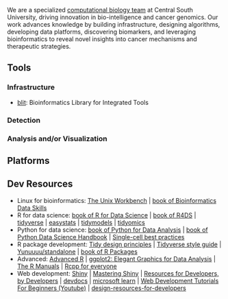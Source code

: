 We are a specialized [computational biology team](https://faculty.csu.edu.cn/wangshixiang/en/index.htm) at Central South University, driving innovation in bio-intelligence and cancer genomics. Our work advances knowledge by building infrastructure, designing algorithms, developing data platforms, discovering biomarkers, and leveraging bioinformatics to reveal novel insights into cancer mechanisms and therapeutic strategies.

## Tools

### Infrastructure

- [blit](https://github.com/WangLabCSU/blit): Bioinformatics Library for Integrated Tools

### Detection

### Analysis and/or Visualization


## Platforms

## Dev Resources

- Linux for bioinformatics: [The Unix Workbench](https://seankross.com/the-unix-workbench/) | [book of Bioinformatics Data Skills](https://womengovtcollegevisakha.ac.in/departments/Bioinformatics%20Data%20Skills%20Reproducible%20and%20Robust%20Research%20with%20Open%20Source%20Tools%20by%20Vince%20Buffalo.pdf)
- R for data science: [book of R for Data Science](https://r4ds.hadley.nz/) | [book of R4DS](https://bookdown.org/wangminjie/R4DS/) | [tidyverse](https://github.com/tidyverse) | [easystats](https://github.com/easystats) | [tidymodels](https://github.com/tidymodels) | [tidyomics](https://github.com/tidyomics)
- Python for data science: [book of Python for Data Analysis](https://wesmckinney.com/book/) | [book of Python Data Science Handbook](https://jakevdp.github.io/PythonDataScienceHandbook/) | [Single-cell best practices](https://www.sc-best-practices.org/preamble.html)
- R package development: [Tidy design principles](https://design.tidyverse.org/) | [Tidyverse style guide](https://style.tidyverse.org/) | [Yunuuuu/standalone](https://github.com/Yunuuuu/standalone) | [book of R Packages](https://r-pkgs.org/)
- Advanced: [Advanced R](https://adv-r.hadley.nz/) | [ggplot2: Elegant Graphics for Data Analysis](https://ggplot2-book.org/index.html) | [The R Manuals](https://rstudio.github.io/r-manuals/) | [Rcpp for everyone](https://teuder.github.io/rcpp4everyone_en/)
- Web development: [Shiny](https://shiny.posit.co/) | [Mastering Shiny](https://mastering-shiny.org/index.html) | [Resources for Developers,
by Developers](https://developer.mozilla.org/zh-CN/) | [devdocs](https://devdocs.io/html/guides) | [microsoft learn](https://learn.microsoft.com/en-us/) | [Web Development Tutorials For Beginners (Youtube)](https://www.youtube.com/playlist?list=PLoYCgNOIyGAB_8_iq1cL8MVeun7cB6eNc) | [design-resources-for-developers](https://github.com/bradtraversy/design-resources-for-developers)

